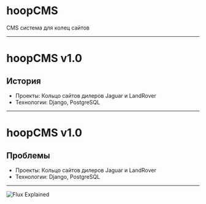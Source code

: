 # hoopCMS

CMS система для колец сайтов

---

# hoopCMS v1.0
## История

- Проекты: Кольцо сайтов дилеров Jaguar и LandRover
- Технологии: Django, PostgreSQL

---

# hoopCMS v1.0
## Проблемы

- Проекты: Кольцо сайтов дилеров Jaguar и LandRover
- Технологии: Django, PostgreSQL

---

![Flux Explained](https://facebook.github.io/flux/img/flux-simple-f8-diagram-explained-1300w.png)
